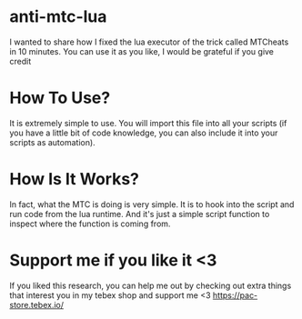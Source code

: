 # anti-mtc-lua
I wanted to share how I fixed the lua executor of the trick called MTCheats in 10 minutes. You can use it as you like, I would be grateful if you give credit

# How To Use?
It is extremely simple to use. You will import this file into all your scripts (if you have a little bit of code knowledge, you can also include it into your scripts as automation).

# How Is It Works?
In fact, what the MTC is doing is very simple. It is to hook into the script and run code from the lua runtime. And it's just a simple script function to inspect where the function is coming from.

# Support me if you like it <3
If you liked this research, you can help me out by checking out extra things that interest you in my tebex shop and support me <3
https://pac-store.tebex.io/
